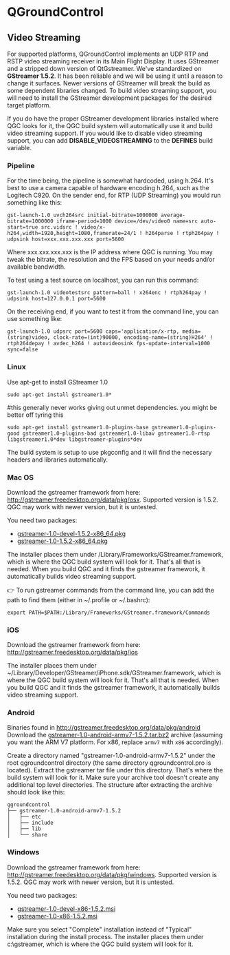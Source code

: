 # QGroundControl

## Video Streaming

For supported platforms, QGroundControl implements an UDP RTP and RSTP video streaming receiver in its Main Flight Display. It uses GStreamer and a stripped down version of QtGstreamer. We've standardized on **GStreamer 1.5.2**. It has been reliable and we will be using it until a reason to change it surfaces. Newer versions of GStreamer will break the build as some dependent libraries changed.
To build video streaming support, you will need to install the GStreamer development packages for the desired target platform.

If you do have the proper GStreamer development libraries installed where QGC looks for it, the QGC build system will automatically use it and build video streaming support. If you would like to disable video streaming support, you can add **DISABLE_VIDEOSTREAMING** to the **DEFINES** build variable.

### Pipeline

For the time being, the pipeline is somewhat hardcoded, using h.264. It's best to use a camera capable of hardware encoding h.264, such as the Logitech C920. On the sender end, for RTP (UDP Streaming) you would run something like this:

```
gst-launch-1.0 uvch264src initial-bitrate=1000000 average-bitrate=1000000 iframe-period=1000 device=/dev/video0 name=src auto-start=true src.vidsrc ! video/x-h264,width=1920,height=1080,framerate=24/1 ! h264parse ! rtph264pay ! udpsink host=xxx.xxx.xxx.xxx port=5600
```

Where xxx.xxx.xxx.xxx is the IP address where QGC is running. You may tweak the bitrate, the resolution and the FPS based on your needs and/or available bandwidth.

To test using a test source on localhost, you can run this command:
```
gst-launch-1.0 videotestsrc pattern=ball ! x264enc ! rtph264pay ! udpsink host=127.0.0.1 port=5600
```

On the receiving end, if you want to test it from the command line, you can use something like:
```
gst-launch-1.0 udpsrc port=5600 caps='application/x-rtp, media=(string)video, clock-rate=(int)90000, encoding-name=(string)H264' ! rtph264depay ! avdec_h264 ! autovideosink fps-update-interval=1000 sync=false
```

### Linux

Use apt-get to install GStreamer 1.0
```
sudo apt-get install gstreamer1.0*
```
#this generally never works giving out unmet dependencies. you might be better off tyring this
```
sudo apt-get install gstreamer1.0-plugins-base gstreamer1.0-plugins-good gstreamer1.0-plugins-bad gstreamer1.0-libav gstreamer1.0-rtsp libgstreamer1.0*dev libgstreamer-plugins*dev
```

The build system is setup to use pkgconfig and it will find the necessary headers and libraries automatically.

### Mac OS

Download the gstreamer framework from here: http://gstreamer.freedesktop.org/data/pkg/osx. Supported version is 1.5.2. QGC may work with newer version, but it is untested.

You need two packages:
- [gstreamer-1.0-devel-1.5.2-x86_64.pkg](http://gstreamer.freedesktop.org/data/pkg/osx/1.5.2/gstreamer-1.0-devel-1.5.2-x86_64.pkg)
- [gstreamer-1.0-1.5.2-x86_64.pkg](http://gstreamer.freedesktop.org/data/pkg/osx/1.5.2/gstreamer-1.0-1.5.2-x86_64.pkg)

The installer places them under /Library/Frameworks/GStreamer.framework, which is where the QGC build system will look for it. That's all that is needed. When you build QGC and it finds the gstreamer framework, it automatically builds video streaming support.

:point_right: To run gstreamer commands from the command line, you can add the path to find them (either in ~/.profile or ~/.bashrc):
```
export PATH=$PATH:/Library/Frameworks/GStreamer.framework/Commands
```

### iOS

Download the gstreamer framework from here: http://gstreamer.freedesktop.org/data/pkg/ios

The installer places them under ~/Library/Developer/GStreamer/iPhone.sdk/GStreamer.framework, which is where the QGC build system will look for it. That's all that is needed. When you build QGC and it finds the gstreamer framework, it automatically builds video streaming support.

### Android

Binaries found in http://gstreamer.freedesktop.org/data/pkg/android
Download the [gstreamer-1.0-android-armv7-1.5.2.tar.bz2](http://gstreamer.freedesktop.org/data/pkg/android/1.5.2/gstreamer-1.0-android-armv7-1.5.2.tar.bz2) archive (assuming you want the ARM V7 platform. For x86, replace `armv7` with `x86` accordingly). 

Create a directory named "gstreamer-1.0-android-armv7-1.5.2" under the root qgroundcontrol directory (the same directory qgroundcontrol.pro is located). Extract the gstreamer tar file under this directory. That's where the build system will look for it. Make sure your archive tool doesn't create any additional top level directories. The structure after extracting the archive should look like this:
```
qgroundcontrol
├── gstreamer-1.0-android-armv7-1.5.2
│   ├── etc
│   ├── include
│   ├── lib
│   └── share
```
### Windows

Download the gstreamer framework from here: http://gstreamer.freedesktop.org/data/pkg/windows. Supported version is 1.5.2. QGC may work with newer version, but it is untested.

You need two packages:
- [gstreamer-1.0-devel-x86-1.5.2.msi](https://gstreamer.freedesktop.org/data/pkg/windows/1.5.2/gstreamer-1.0-devel-x86-1.5.2.msi)
- [gstreamer-1.0-x86-1.5.2.msi](https://gstreamer.freedesktop.org/data/pkg/windows/1.5.2/gstreamer-1.0-x86-1.5.2.msi)

Make sure you select "Complete" installation instead of "Typical" installation during the install process. The installer places them under c:\gstreamer, which is where the QGC build system will look for it.
